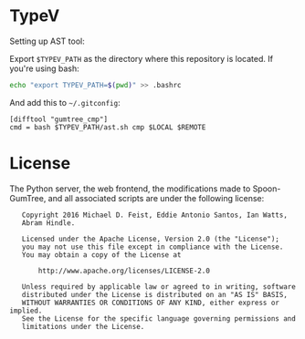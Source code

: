# TypeV

Setting up AST tool:

Export `$TYPEV_PATH` as the directory where this repository is located.
If you're using bash:

```sh
echo "export TYPEV_PATH=$(pwd)" >> .bashrc
```

And add this to `~/.gitconfig`:

    [difftool "gumtree_cmp"]
    cmd = bash $TYPEV_PATH/ast.sh cmp $LOCAL $REMOTE

# License

The Python server, the web frontend, the modifications made to
Spoon-GumTree, and all associated scripts are under the following
license:

       Copyright 2016 Michael D. Feist, Eddie Antonio Santos, Ian Watts,
       Abram Hindle.

       Licensed under the Apache License, Version 2.0 (the "License");
       you may not use this file except in compliance with the License.
       You may obtain a copy of the License at

           http://www.apache.org/licenses/LICENSE-2.0

       Unless required by applicable law or agreed to in writing, software
       distributed under the License is distributed on an "AS IS" BASIS,
       WITHOUT WARRANTIES OR CONDITIONS OF ANY KIND, either express or implied.
       See the License for the specific language governing permissions and
       limitations under the License.
